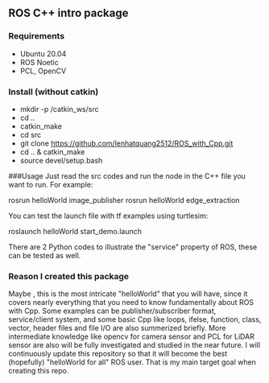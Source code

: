 
## ROS C++ intro package

### Requirements
* Ubuntu 20.04
* ROS Noetic
* PCL, OpenCV 
### Install (without catkin)
* mkdir -p /catkin_ws/src
* cd ..
* catkin_make
* cd src
* git clone https://github.com/lenhatquang2512/ROS_with_Cpp.git
* cd .. & catkin_make
* source devel/setup.bash


###Usage
 Just read the src codes and run the node in the C++ file you want to run.
 For example:
 
 rosrun helloWorld image_publisher
 rosrun helloWorld edge_extraction
 
 You can test the launch file with tf examples using turtlesim:
 
 roslaunch helloWorld start_demo.launch
 
 There are 2 Python codes to illustrate the "service" property of ROS, these can be tested as well.

### Reason I created this package

Maybe , this is the most intricate "helloWorld" that you will have, since it covers nearly everything that you need to know fundamentally about ROS with Cpp. Some examples can be publisher/subscriber format, service/client system, and some basic Cpp like loops, ifelse, function, class, vector, header files and file I/O are also summerized briefly. More intermediate knowledge like opencv for camera sensor and PCL for LiDAR sensor are also will be fully investigated and studied in the near future. I will continuously update this repository so that it will become the best (hopefully) "helloWorld for all" ROS user. That is my main target goal when creating this repo. 


